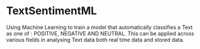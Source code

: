 # TextSentimentML
Using Machine Learning to train a model that automatically classifies a Text as one of : POSITIVE, NEGATIVE AND NEUTRAL. 
This can be applied across various fields in analysing Text data both real time data and stored data.
